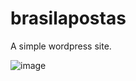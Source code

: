# brasilapostas
A simple wordpress site.

![image](https://user-images.githubusercontent.com/99059097/152641976-dbc715df-a09c-4433-95ec-c04cdae9f9ac.png)


